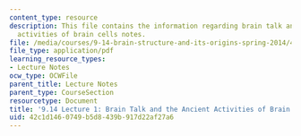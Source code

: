 ```yaml
---
content_type: resource
description: This file contains the information regarding brain talk and the ancient
  activities of brain cells notes.
file: /media/courses/9-14-brain-structure-and-its-origins-spring-2014/42c1d1460749b5d8439b917d22af27a6_MIT9_14S14_Lecture1.pdf
file_type: application/pdf
learning_resource_types:
- Lecture Notes
ocw_type: OCWFile
parent_title: Lecture Notes
parent_type: CourseSection
resourcetype: Document
title: '9.14 Lecture 1: Brain Talk and the Ancient Activities of Brain Cells Notes'
uid: 42c1d146-0749-b5d8-439b-917d22af27a6
---
```

